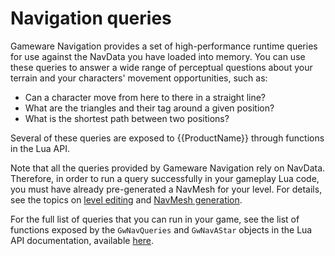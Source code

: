 # Navigation queries

Gameware Navigation provides a set of high-performance runtime queries for use against the NavData you have loaded into memory. You can use these queries to answer a wide range of perceptual questions about your terrain and your characters' movement opportunities, such as:

* Can a character move from here to there in a straight line?
* What are the triangles and their tag around a given position?
* What is the shortest path between two positions?

Several of these queries are exposed to {{ProductName}} through functions in the Lua API.

Note that all the queries provided by Gameware Navigation rely on NavData. Therefore, in order to run a query successfully in your gameplay Lua code, you must have already pre-generated a NavMesh for your level. For details, see the topics on [level editing](level_editing_navigation.html) and [NavMesh generation](navmeshgeneration.html).

For the full list of queries that you can run in your game, see the list of functions exposed by the `GwNavQueries` and `GwNavAStar` objects in the Lua API documentation, available [here](http://www.autodesk.com/stingray-help/?guid=__lua_ref_index_html).
